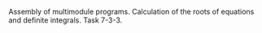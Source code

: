 Assembly of multimodule programs. Calculation of the roots of equations and definite integrals.
Task 7-3-3.
